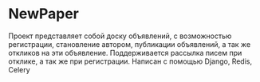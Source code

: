 # NewPaper
Проект представляет собой доску объявлений, с возможностью регистрации, становление автором, публикации объявлений, а так же откликов на эти объявление. Поддерживается рассылка писем при отклике, а так же при регистрации.
Написан с помощью Django, Redis, Celery
